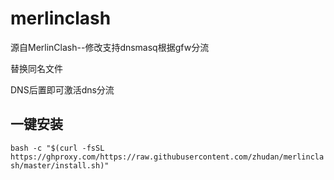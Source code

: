 # merlinclash
源自MerlinClash--修改支持dnsmasq根据gfw分流

替换同名文件

DNS后置即可激活dns分流

## 一键安装

`bash -c "$(curl -fsSL https://ghproxy.com/https://raw.githubusercontent.com/zhudan/merlinclash/master/install.sh)"`
